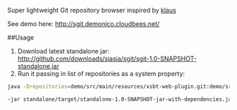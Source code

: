 Super lightweight Git repository browser inspired by [klaus](https://github.com/jonashaag/klaus)

See demo here: http://sgit.demonico.cloudbees.net/

##Usage

1. Download latest standalone jar: http://github.com/downloads/siasia/sgit/sgit-1.0-SNAPSHOT-standalone.jar
1. Run it passing in list of repositories as a system property:
```Bash
java -Drepositories=demo/src/main/resources/xsbt-web-plugin.git:demo/src/main/resources/sgit.git\

-jar standalone/target/standalone-1.0-SNAPSHOT-jar-with-dependencies.jar
```
